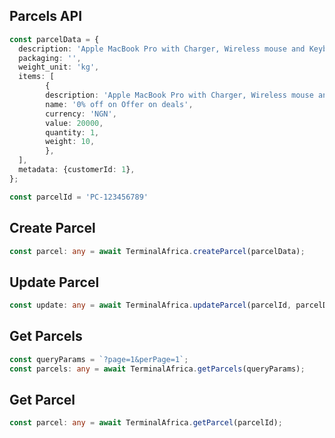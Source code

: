 ## Parcels API

```typescript
const parcelData = {
  description: 'Apple MacBook Pro with Charger, Wireless mouse and Keyboard',
  packaging: '',
  weight_unit: 'kg',
  items: [
        {
        description: 'Apple MacBook Pro with Charger, Wireless mouse and Keyboard',
        name: '0% off on Offer on deals',
        currency: 'NGN',
        value: 20000,
        quantity: 1,
        weight: 10,
        },
  ],
  metadata: {customerId: 1},
};
```
```typescript
const parcelId = 'PC-123456789'
```

## Create Parcel
```typescript
const parcel: any = await TerminalAfrica.createParcel(parcelData);
```

## Update Parcel
```typescript
const update: any = await TerminalAfrica.updateParcel(parcelId, parcelData);
```

## Get Parcels
```typescript
const queryParams = `?page=1&perPage=1`;
const parcels: any = await TerminalAfrica.getParcels(queryParams);
```

## Get Parcel
```typescript
const parcel: any = await TerminalAfrica.getParcel(parcelId);
```